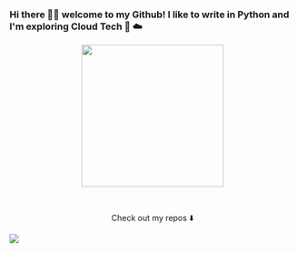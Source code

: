 
### Hi there 👋🏾  welcome to my Github! I like to write in Python and I'm exploring Cloud Tech 🐍 ☁️

<p align="center">
  <img width="250" src="https://media.giphy.com/media/jIgXf4hgbHCeKiXpvt/giphy.gif" alt="">
</p>


<p align="center">
<a href= "https://dev.to/ari_hacks"><img src="https://img.icons8.com/windows/32/000000/dev.png" alt=""/></a>
<a href= "https://twitter.com/ari_hacks"><img src="https://img.icons8.com/material-outlined/30/000000/twitter.png" alt=""/></a>
</p>

<p align="center">
Check out my repos ⬇️  
</p>

![](https://visitor-badge.glitch.me/badge?page_id=ari-hacks.ari-hacks)
